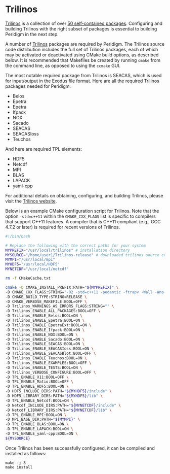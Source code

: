 # Trilinos

[Trilinos](https://trilinos.org/) is a collection of over [50 self-contained packages](https://trilinos.github.io/packages.html). Configuring and building Trilinos with the right subset of packages is essential to building Peridigm in the next step.

A number of [Trilinos](https://trilinos.org/) packages are required by Peridigm. The Trilinos source code distribution includes the full set of Trilinos packages, each of which may be activated or deactivated using CMake build options, as described below. It is recommended that Makefiles be created by running `cmake` from the command line, as opposed to using the `ccmake` GUI.

The most notable required package from Trilinos is SEACAS, which is used for input/output in the Exodus file format. Here are all the required Trilinos packages needed for Peridigm:
* Belos
* Epetra
* Epetra
* Ifpack
* NOX
* Sacado
* SEACAS
* SEACASIoss
* Teuchos

And here are required TPL elements:
* HDF5
* Netcdf
* MPI
* BLAS
* LAPACK
* yaml-cpp

For additional details on obtaining, configuring, and building Trilinos, please visit the [Trilinos website](https://trilinos.github.io).

Below is an example CMake configuration script for Trilinos. Note that the option `-std=c++11` within the `CMAKE_CXX_FLAGS` list is specific to compilers that support C++11 features. A compiler that is C++11 compliant (e.g., GCC 4.7.2 or later) is required for recent versions of Trilinos.

```bash
#!/bin/bash

# Replace the following with the correct paths for your system
MYPREFIX="/usr/local/trilinos" # installation directory
MYSOURCE="/home/user1/Trilinos-release" # downloaded trilinos source code directory
MYMPI="/usr/local/mpi"
MYHDF5="/usr/local/HDF5"
MYNETCDF="/usr/local/netcdf"

rm -f CMakeCache.txt

cmake -D CMAKE_INSTALL_PREFIX:PATH="${MYPREFIX}" \
-D CMAKE_CXX_FLAGS:STRING="-O2 -std=c++11 -pedantic -ftrapv -Wall -Wno-long-long" \
-D CMAKE_BUILD_TYPE:STRING=RELEASE \
-D CMAKE_VERBOSE_MAKEFILE:BOOL=OFF \
-D Trilinos_WARNINGS_AS_ERRORS_FLAGS:STRING="" \
-D Trilinos_ENABLE_ALL_PACKAGES:BOOL=OFF \
-D Trilinos_ENABLE_Belos:BOOL=ON \
-D Trilinos_ENABLE_Epetra:BOOL=ON \
-D Trilinos_ENABLE_EpetraExt:BOOL=ON \
-D Trilinos_ENABLE_Ifpack:BOOL=ON \
-D Trilinos_ENABLE_NOX:BOOL=ON \
-D Trilinos_ENABLE_Sacado:BOOL=ON \
-D Trilinos_ENABLE_SEACAS:BOOL=ON \
-D Trilinos_ENABLE_SEACASIoss:BOOL=ON \
-D Trilinos_ENABLE_SEACASBlot:BOOL=OFF \
-D Trilinos_ENABLE_Teuchos:BOOL=ON \
-D Trilinos_ENABLE_EXAMPLES:BOOL=OFF \
-D Trilinos_ENABLE_TESTS:BOOL=ON \
-D Trilinos_VERBOSE_CONFIGURE:BOOL=OFF \
-D TPL_ENABLE_X11:BOOL=OFF \
-D TPL_ENABLE_Matio:BOOL=OFF \
-D TPL_ENABLE_HDF5:BOOL=ON \
-D HDF5_INCLUDE_DIRS:PATH="${MYHDF5}/include" \
-D HDF5_LIBRARY_DIRS:PATH="${MYHDF5}/lib" \
-D TPL_ENABLE_Netcdf:BOOL=ON \
-D Netcdf_INCLUDE_DIRS:PATH="${MYNETCDF}/include" \
-D Netcdf_LIBRARY_DIRS:PATH="${MYNETCDF}/lib" \
-D TPL_ENABLE_MPI:BOOL=ON \
-D MPI_BASE_DIR:PATH="${MYMPI}" \
-D TPL_ENABLE_BLAS:BOOL=ON \
-D TPL_ENABLE_LAPACK:BOOL=ON \
-D TPL_ENABLE_yaml-cpp:BOOL=ON \
${MYSOURCE}
```

Once Trilinos has been successfully configured, it can be compiled and installed as follows:
````
make -j 8
make install
````
